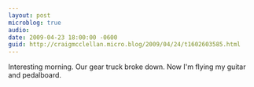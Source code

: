 ```yaml
---
layout: post
microblog: true
audio: 
date: 2009-04-23 18:00:00 -0600
guid: http://craigmcclellan.micro.blog/2009/04/24/t1602603585.html
---
```

Interesting morning. Our gear truck broke down. Now I'm flying my guitar and pedalboard.
